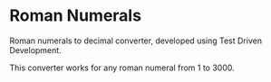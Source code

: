 # Roman Numerals

Roman numerals to decimal converter, developed using Test Driven Development.

This converter works for any roman numeral from 1 to 3000.

